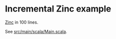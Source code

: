# Incremental Zinc example

[Zinc](https://github.com/sbt/zinc) in 100 lines.

See [src/main/scala/Main.scala](src/main/scala/Main.scala).
